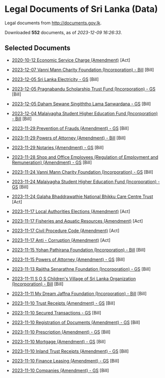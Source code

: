 # Legal Documents of Sri Lanka (Data)

Legal documents from http://documents.gov.lk.

Downloaded **552** documents, as of *2023-12-09 16:26:33*.

## Selected Documents

* [2020-10-12 Economic Service Charge (Amendment)](data/doc/a/2020-10-12-economic-service-charge-amendmen-3c6ea4b9) [Act]
* [2023-12-07 Vanni Mann Charity Foundation (Incorporation) - Bill](data/doc/b/2023-12-07-vanni-mann-charity-foundation-in-f03ba551) [Bill]
* [2023-12-05 Sri Lanka Electricity - GS](data/doc/b/2023-12-05-sri-lanka-electricity---gs-e3c00280) [Bill]
* [2023-12-05 Pragnabandu Scholarship Trust Fund (Incorporation) - GS](data/doc/b/2023-12-05-pragnabandu-scholarship-trust-fu-e447e6c7) [Bill]
* [2023-12-05 Daham Sewane Singiththo Lama Sanwardana - GS](data/doc/b/2023-12-05-daham-sewane-singiththo-lama-san-ef2228cb) [Bill]

* [2023-12-04 Malaiyagha Student Higher Education Fund (Incorporation) - Bill](data/doc/b/2023-12-04-malaiyagha-student-higher-educat-7e4f7f86) [Bill]
* [2023-11-29 Prevention of Frauds (Amendment) - GS](data/doc/b/2023-11-29-prevention-of-frauds-amendment---a90b0a3a) [Bill]
* [2023-11-29 Powers of Attorney (Amendment) - Bill](data/doc/b/2023-11-29-powers-of-attorney-amendment---b-7caf807c) [Bill]
* [2023-11-29 Notaries (Amendment) - GS](data/doc/b/2023-11-29-notaries-amendment---gs-5cac43d1) [Bill]
* [2023-11-28 Shop and Office Employees (Regulation of Employment and Remuneration) (Amendment) - GS](data/doc/b/2023-11-28-shop-and-office-employees-regula-1093a54e) [Bill]

* [2023-11-24 Vanni Mann Charity Foundation (Incorporation) - GS](data/doc/b/2023-11-24-vanni-mann-charity-foundation-in-af6b7724) [Bill]
* [2023-11-24 Malaiyagha Student Higher Education Fund (Incorporation) - GS](data/doc/b/2023-11-24-malaiyagha-student-higher-educat-2967157e) [Bill]
* [2023-11-24 Galaha Bhaddrawathie National Bhikku Care Centre Trust ](data/doc/a/2023-11-24-galaha-bhaddrawathie-national-bh-c54cb75e) [Act]
* [2023-11-17 Local Authorities Elections (Amendment)](data/doc/a/2023-11-17-local-authorities-elections-amen-de7b486d) [Act]
* [2023-11-17 Fisheries and Aquatic Resources (Amendment)](data/doc/a/2023-11-17-fisheries-and-aquatic-resources--bc3ca1ba) [Act]

* [2023-11-17 Civil Procedure Code (Amendment)](data/doc/a/2023-11-17-civil-procedure-code-amendment-2b53e68a) [Act]
* [2023-11-17 Anti - Corruption (Amendment)](data/doc/a/2023-11-17-anti---corruption-amendment-1dedb4c7) [Act]
* [2023-11-15 Yohan Pathirana Foundation (Incorporation) - Bill](data/doc/b/2023-11-15-yohan-pathirana-foundation-incor-34e7e811) [Bill]
* [2023-11-15 Powers of Attorney (Amendment) - GS](data/doc/b/2023-11-15-powers-of-attorney-amendment---g-d0d773b7) [Bill]
* [2023-11-13 Rajitha Senarathne Foundation (Incorporation) - GS](data/doc/b/2023-11-13-rajitha-senarathne-foundation-in-c808378e) [Bill]

* [2023-11-11 S O S Children's Village of Sri Lanka Organization (Incorporation) - Bill](data/doc/b/2023-11-11-s-o-s-childrens-village-of-sri-l-6fac5f4f) [Bill]
* [2023-11-11 My Dream Jaffna Foundation (Incorporation) - Bill](data/doc/b/2023-11-11-my-dream-jaffna-foundation-incor-78ddcf68) [Bill]
* [2023-11-10 Trust Receipts (Amendment) - GS](data/doc/b/2023-11-10-trust-receipts-amendment---gs-7d196c34) [Bill]
* [2023-11-10 Secured Transactions - GS](data/doc/b/2023-11-10-secured-transactions---gs-c35fff06) [Bill]
* [2023-11-10 Registration of Documents (Amendment) - GS](data/doc/b/2023-11-10-registration-of-documents-amendm-8a48e685) [Bill]

* [2023-11-10 Prescription (Amendment) - GS](data/doc/b/2023-11-10-prescription-amendment---gs-49dca245) [Bill]
* [2023-11-10 Mortgage (Amendment) - GS](data/doc/b/2023-11-10-mortgage-amendment---gs-2e032ad0) [Bill]
* [2023-11-10 Inland Trust Receipts (Amendment) - GS](data/doc/b/2023-11-10-inland-trust-receipts-amendment--eac41356) [Bill]
* [2023-11-10 Finance Leasing (Amendment) - GS](data/doc/b/2023-11-10-finance-leasing-amendment---gs-6c6ccd57) [Bill]
* [2023-11-10 Companies (Amendment) - GS](data/doc/b/2023-11-10-companies-amendment---gs-ac4358fd) [Bill]
